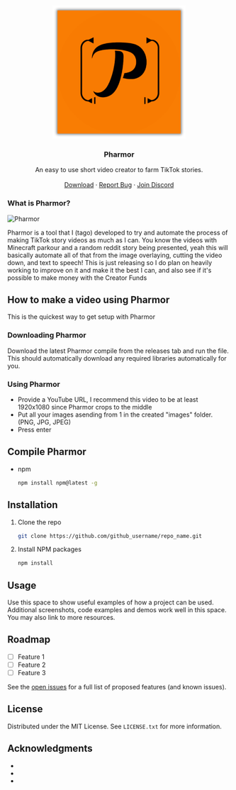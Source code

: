 <br />
<div align="center">
  <a href="https://github.com/t-a-g-o/pharmor">
    <img src="logo.png" alt="Logo" width="300" height="300">
  </a>

<h3 align="center">Pharmor</h3>

  <p align="center">
    An easy to use short video creator to farm TikTok stories.
    <br />
    <br />
    <a href="https://github.com/t-a-g-o/pharmor/releases">Download</a>
    ·
    <a href="https://github.com/t-a-g-o/pharmor/issues">Report Bug</a>
    ·
    <a href="https://tago.works/discord">Join Discord</a>
  </p>
</div>

### What is Pharmor?

 ![Pharmor](https://github.com/t-a-g-o/pharmor//showcase.png)

Pharmor is a tool that I (tago) developed to try and automate the process of making TikTok story videos as much as I can. You know the videos with Minecraft parkour and a random reddit story being
presented, yeah this will basically automate all of that from the image overlaying, cutting the video down, and text to speech!
This is just releasing so I do plan on heavily working to improve on it and make it the best I can, and also see if it's possible to make money with the Creator Funds

## How to make a video using Pharmor
This is the quickest way to get setup with Pharmor
### Downloading Pharmor
Download the latest Pharmor compile from the releases tab and run the file.
This should automatically download any required libraries automatically for you.
### Using Pharmor
* Provide a YouTube URL, I recommend this video to be at least 1920x1080 since Pharmor crops to the middle
* Put all your images asending from 1 in the created "images" folder. (PNG, JPG, JPEG)
* Press enter



## Compile Pharmor

* npm
  ```sh
  npm install npm@latest -g
  ```

## Installation

1. Clone the repo
   ```sh
   git clone https://github.com/github_username/repo_name.git
   ```
2. Install NPM packages
   ```sh
   npm install
   ```
   
## Usage

Use this space to show useful examples of how a project can be used. Additional screenshots, code examples and demos work well in this space. You may also link to more resources.

## Roadmap

- [ ] Feature 1
- [ ] Feature 2
- [ ] Feature 3

See the [open issues](https://github.com/t-a-g-o/pharmor/issues) for a full list of proposed features (and known issues).


## License

Distributed under the MIT License. See `LICENSE.txt` for more information.

## Acknowledgments

* []()
* []()
* []()
